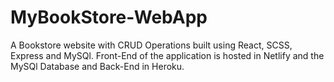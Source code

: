 # MyBookStore-WebApp

A Bookstore website with CRUD Operations built using React, SCSS, Express and MySQl. Front-End of the application is hosted in Netlify and the MySQl Database and Back-End in Heroku.
